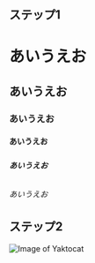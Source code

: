 ## <h2> ステップ1
# <h1> あいうえお
## <h2> あいうえお
### <h3> あいうえお
#### <h4> あいうえお
##### <h5> あいうえお
###### <h6> あいうえお

## <h2> ステップ2
![Image of Yaktocat](https://octodex.github.com/images/yaktocat.png)

